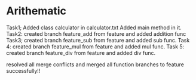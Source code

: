 # Arithematic
Task1;
Added class calculator in calculator.txt
Added main method in it.
Task2: 
created branch feature_add from feature and added addition func
Task3;
created branch feature_sub from feature and added sub func.
Task 4:
created branch feature_mul from feature and added mul func.
Task 5:
created branch feature_div from feature and added div func.

resolved all merge conflicts and merged all function branches to feature successfully!!
